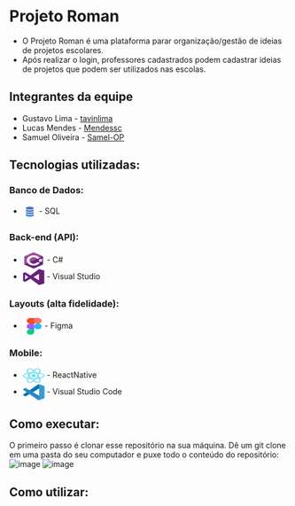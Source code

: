 # Projeto Roman
- O Projeto Roman é uma plataforma parar organização/gestão de ideias de projetos escolares.
- Após realizar o login, professores cadastrados podem cadastrar ideias de projetos que podem ser utilizados nas escolas.

## Integrantes da equipe
- Gustavo Lima - <a href='https://github.com/tavinlima'>tavinlima</a>
- Lucas Mendes - <a href='https://github.com/Mendessc'>Mendessc</a>
- Samuel Oliveira - <a href='https://github.com/Samel-OP'>Samel-OP</a>

## Tecnologias utilizadas:
### Banco de Dados:
- <img align="center" alt="SQL" width="26px" src="https://raw.githubusercontent.com/github/explore/80688e429a7d4ef2fca1e82350fe8e3517d3494d/topics/sql/sql.png" /> - SQL
### Back-end (API): 
- <img align="center" alt="logo-Csharp" height="30" width="40" src="https://raw.githubusercontent.com/devicons/devicon/master/icons/csharp/csharp-original.svg"> - C# 
- <img align="center" alt="logo_visual_studio" height="30" width="40" src="https://raw.githubusercontent.com/devicons/devicon/9f4f5cdb393299a81125eb5127929ea7bfe42889/icons/visualstudio/visualstudio-plain.svg"> - Visual Studio

### Layouts (alta fidelidade): 
- <img align="center" alt="logo_figma" height="30" width="40" src="https://raw.githubusercontent.com/devicons/devicon/9f4f5cdb393299a81125eb5127929ea7bfe42889/icons/figma/figma-original.svg">- Figma

### Mobile: 
- <img align="center" alt="logo-React" height="30" width="40" src="https://raw.githubusercontent.com/devicons/devicon/master/icons/react/react-original.svg"> - ReactNative
- <img align="center" alt="logo_VS_code" height="30" width="40" src="https://raw.githubusercontent.com/devicons/devicon/9f4f5cdb393299a81125eb5127929ea7bfe42889/icons/vscode/vscode-original.svg"> - Visual Studio Code

## Como executar:
O primeiro passo é clonar esse repositório na sua máquina. Dê um git clone em uma pasta do seu computador e puxe todo o conteúdo do repositório:
![image](https://user-images.githubusercontent.com/82414372/143623940-4cab0d19-6b2f-4b9c-ad39-14c0c0c4f6e2.png)
![image](https://user-images.githubusercontent.com/82414372/143623981-a40860e7-9cd2-4432-922e-f78ce833b8d4.png)


## Como utilizar:
